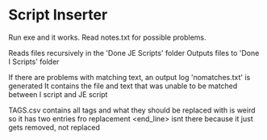 # Script Inserter

Run exe and it works.
Read notes.txt for possible problems.

Reads files recursively in the 'Done JE Scripts' folder
Outputs files to 'Done I Scripts' folder

If there are problems with matching text, an output log 'nomatches.txt' is generated
It contains the file and text that was unable to be matched between I script and JE script

TAGS.csv contains all tags and what they should be replaced with
<quote> is weird so it has two entries fro replacement
<end_line> isnt there because it just gets removed, not replaced
